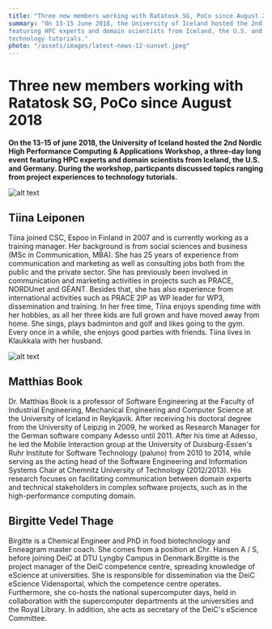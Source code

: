 ```yaml
---
title: "Three new members working with Ratatosk SG, PoCo since August 2018"
summary: "On 13-15 June 2018, the University of Iceland hosted the 2nd Nordic High Performance Computing & Applications Workshop, a three-day event
featuring HPC experts and domain scientists from Iceland, the U.S. and Germany, talking about topics ranging from project experiences to 
technology tutorials."
photo: "/assets/images/latest-news-12-sunset.jpeg"
---
```


Three new members working with Ratatosk SG, PoCo since August 2018
===========================

**On the 13-15 of june 2018, the University of Iceland hosted the 2nd Nordic High Performance Computing & Applications Workshop, a 
three-day long event featuring HPC experts and domain scientists from Iceland, the U.S. and Germany. During the workshop, particpants
discussed topics ranging from project experiences to technology tutorials.**

![alt text][logo]

[logo]: https://github.com/neicnordic/neic.no/blob/gh-pages/assets/images/people/Tiina%20Leiponen.jpg "Tiina Leiponen"

## Tiina Leiponen 
Tiina joined CSC, Espoo in Finland in 2007 and is currently working as a training manager. Her background is from social sciences and
business (MSc in Communication, MBA). She has 25 years of experience from communication and marketing as well as consulting jobs both from the public and the private sector. She has previously been involved in communication and marketing activities in projects such as PRACE,
NORDUnet and GÉANT. Besides that, she has also experience from international activities such as PRACE 2IP as WP leader for WP3, 
dissemination and training. In her free time, Tiina enjoys spending time with her hobbies, as all her three kids are full grown and have 
moved away from home. She sings, plays badminton and golf and likes going to the gym. Every once in a while, she enjoys good parties with
friends. Tiina lives in Klaukkala with her husband.

![alt text](https://github.com/neicnordic/neic.no/blob/gh-pages/assets/images/people/matthias-book.jpg "Mattias Book")

## Matthias Book 
Dr. Matthias Book is a professor of Software Engineering at the Faculty of Industrial Engineering, Mechanical Engineering and Computer
Science at the University of Iceland in Reykjavik. After receiving his doctoral degree from the University of Leipzig in 2009, he worked
as Research Manager for the German software company Adesso until 2011. After his time at Adesso, he led the Mobile Interaction group at 
the University of Duisburg-Essen's Ruhr Institute for Software Technology (paluno) from 2010 to 2014, while serving as the acting head of
the Software Engineering and Information Systems Chair at Chemnitz University of Technology (2012/2013). His research focuses on 
facilitating communication between domain experts and technical stakeholders in complex software projects, such as in the high-performance
computing domain.

## Birgitte Vedel Thage
Birgitte is a Chemical Engineer and PhD in food biotechnology and Enneagram master coach. She comes from a position at Chr. Hansen A / S,
before joining DeiC at DTU Lyngby Campus in Denmark.Birgitte is the project manager of the DeiC competence centre, spreading knowledge of
eScience at universities. She is responsible for dissemination via the DeiC eScience Vidensportal, which the competence centre operates.
Furthermore, she co-hosts the national supercomputer days, held in collaboration with the supercomputer departments at the universities
and the Royal Library. In addition, she acts as secretary of the DeiC's eScience Committee.

